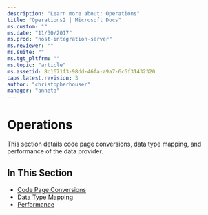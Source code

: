 ```yaml
---
description: "Learn more about: Operations"
title: "Operations2 | Microsoft Docs"
ms.custom: ""
ms.date: "11/30/2017"
ms.prod: "host-integration-server"
ms.reviewer: ""
ms.suite: ""
ms.tgt_pltfrm: ""
ms.topic: "article"
ms.assetid: 8c1671f3-98dd-46fa-a9a7-6c6f31432320
caps.latest.revision: 3
author: "christopherhouser"
manager: "anneta"
---
```

# Operations
This section details code page conversions, data type mapping, and performance of the data provider.  
  
## In This Section  

* [Code Page Conversions](../db2oledbv/code-page-conversions.md)
* [Data Type Mapping](../db2oledbv/data-type-mapping1.md)
* [Performance](../db2oledbv/performance1.md)
